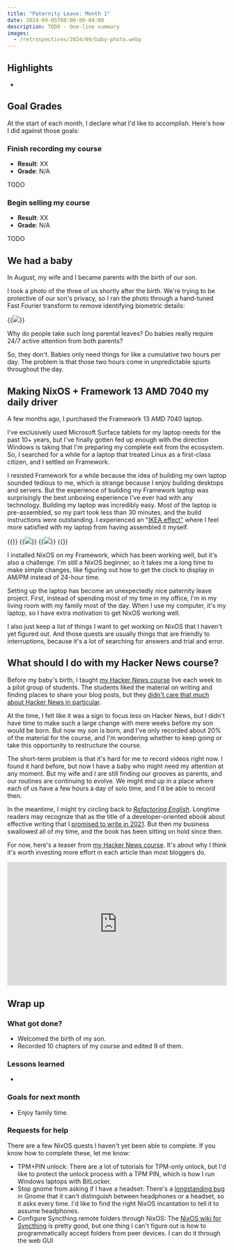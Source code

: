 ```yaml
---
title: "Paternity Leave: Month 1"
date: 2024-09-05T00:00:00-04:00
description: TODO - One-line summary
images:
  - /retrospectives/2024/09/baby-photo.webp
---
```


## Highlights

-

## Goal Grades

At the start of each month, I declare what I'd like to accomplish. Here's how I did against those goals:

### Finish recording my course

- **Result**: XX
- **Grade**: N/A

TODO

### Begin selling my course

- **Result**: XX
- **Grade**: N/A

TODO

## We had a baby

In August, my wife and I became parents with the birth of our son.

I took a photo of the three of us shortly after the birth. We're trying to be protective of our son's privacy, so I ran the photo through a hand-tuned Fast Fourier transform to remove identifying biometric details:

{{<img src="baby-photo.webp" has-border="true" max-width="450px" caption="Photo of me, my wife, and our child soon after birth, post-processed with a privacy-preserving photo filter">}}

Why do people take such long parental leaves? Do babies really require 24/7 active attention from both parents?

So, they don't. Babies only need things for like a cumulative two hours per day. The problem is that those two hours come in unpredictable spurts throughout the day.

## Making NixOS + Framework 13 AMD 7040 my daily driver

A few months ago, I purchased the Framework 13 AMD 7040 laptop.

I've exclusively used Microsoft Surface tablets for my laptop needs for the past 10+ years, but I've finally gotten fed up enough with the direction Windows is taking that I'm preparing my complete exit from the ecosystem. So, I searched for a while for a laptop that treated Linux as a first-class citizen, and I settled on Framework.

I resisted Framework for a while because the idea of building my own laptop sounded tedious to me, which is strange because I enjoy building desktops and servers. But the experience of building my Framework laptop was surprisingly the best unboxing experience I've ever had with any technology. Building my laptop was incredibly easy. Most of the laptop is pre-assembled, so my part took less than 30 minutes, and the build instructions were outstanding. I experienced an "[IKEA effect"](https://en.wikipedia.org/wiki/IKEA_effect) where I feel more satisfied with my laptop from having assembled it myself.

{{<gallery caption="The Framework 13 surprised me in having one of the best unboxing experiences I've had with any technology.">}}
{{<img src="framework-unboxing-1.webp" max-width="550px">}}
{{<img src="framework-unboxing-2.webp" max-width="210px">}}
{{</gallery>}}

I installed NixOS on my Framework, which has been working well, but it's also a challenge. I'm still a NixOS beginner, so it takes me a long time to make simple changes, like figuring out how to get the clock to display in AM/PM instead of 24-hour time.

Setting up the laptop has become an unexpectedly nice paternity leave project. First, instead of spending most of my time in my office, I'm in my living room with my family most of the day. When I use my computer, it's my laptop, so I have extra motivation to get NixOS working well.

I also just keep a list of things I want to get working on NixOS that I haven't yet figured out. And those quests are usually things that are friendly to interruptions, because it's a lot of searching for answers and trial and error.

## What should I do with my Hacker News course?

Before my baby's birth, I taught [my Hacker News course](https://hitthefrontpage.com) live each week to a pilot group of students. The students liked the material on writing and finding places to share your blog posts, but they [didn't care that much about Hacker News in particular](/retrospectives/2024/07/#should-i-pivot-away-from-hacker-news).

At the time, I felt like it was a sign to focus less on Hacker News, but I didn't have time to make such a large change with mere weeks before my son would be born. But now my son is born, and I've only recorded about 20% of the material for the course, and I'm wondering whether to keep going or take this opportunity to restructure the course.

The short-term problem is that it's hard for me to record videos right now. I found it hard before, but now I have a baby who might need my attention at any moment. But my wife and I are still finding our grooves as parents, and our routines are continuing to evolve. We might end up in a place where each of us have a few hours a day of solo time, and I'd be able to record then.

In the meantime, I might try circling back to [_Refactoring English_](https://refactoringenglish.com). Longtime readers may recognize that as the title of a developer-oriented ebook about effective writing that I [promised to write in 2021](/solo-developer-year-3/#publish-six-blog-posts-and-one-book). But then my business swallowed all of my time, and the book has been sitting on hold since then.

For now, here's a teaser from [my Hacker News course](https://hitthefrontpage.com). It's about why I think it's worth investing more effort in each article than most bloggers do.

<div style="position:relative;padding-top:56.25%;"><iframe src="https://iframe.mediadelivery.net/embed/273218/f04d4f68-e5da-4886-a0f6-a3bedc62c399?autoplay=true&loop=false&muted=false&preload=true&responsive=true" loading="lazy" style="border:0;position:absolute;top:0;height:100%;width:100%;" allow="accelerometer;gyroscope;autoplay;encrypted-media;picture-in-picture;" allowfullscreen="true"></iframe></div>

## Wrap up

### What got done?

- Welcomed the birth of my son.
- Recorded 10 chapters of my course and edited 9 of them.

### Lessons learned

-

### Goals for next month

- Enjoy family time.

### Requests for help

There are a few NixOS quests I haven't yet been able to complete. If you know how to complete these, let me know:

- TPM+PIN unlock: There are a lot of tutorials for TPM-only unlock, but I'd like to protect the unlock process with a TPM PIN, which is how I run Windows laptops with BitLocker.
- Stop gnome from asking if I have a headset: There's a [longstanding bug](https://gitlab.gnome.org/GNOME/libgnome-volume-control/-/issues/14) in Gnome that it can't distinguish between headphones or a headset, so it asks every time. I'd like to find the right NixOS incantation to tell it to assume headphones.
- Configure Syncthing remote folders through NixOS: The [NixOS wiki for Syncthing](https://nixos.wiki/wiki/Syncthing) is pretty good, but one thing I can't figure out is how to programmatically accept folders from peer devices. I can do it through the web GUI
